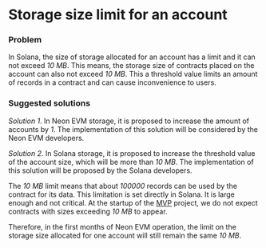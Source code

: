 # Storage size limit for an account

### Problem
In Solana, the size of storage allocated for an account has a limit and it can not exceed *10 MB*. This means, the storage size of contracts placed on the account can also not exceed *10 MB*. This a threshold value limits an amount of records in a contract and can cause inconvenience to users.

### Suggested solutions
*Solution 1*. In Neon EVM storage, it is proposed to increase the amount of accounts by *1*. The implementation of this solution will be considered by the Neon EVM developers.

*Solution 2*. In Solana storage, it is proposed to increase the threshold value of the account size, which will be more than *10 MB*. The implementation of this solution will be proposed by the Solana developers.

The *10 MB* limit means that about *100000* records can be used by the contract for its data. This limitation is set directly in Solana. It is large enough and not critical. At the startup of the [MVP](https://doc.neonlabs.org/docs/glossary#minimum-viable-product-mvp) project, we do not expect contracts with sizes exceeding *10 MB* to appear.

Therefore, in the first months of Neon EVM operation, the limit on the storage size allocated for one account will still remain the same *10 MB*.
